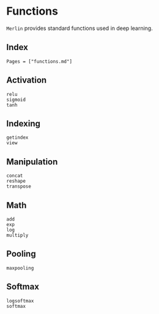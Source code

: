 # Functions
`Merlin` provides standard functions used in deep learning.

## Index
```@index
Pages = ["functions.md"]
```

## Activation
```@docs
relu
sigmoid
tanh
```

## Indexing
```@docs
getindex
view
```

## Manipulation
```@docs
concat
reshape
transpose
```

## Math
```@docs
add
exp
log
multiply
```

## Pooling
```@docs
maxpooling
```

## Softmax
```@docs
logsoftmax
softmax
```
